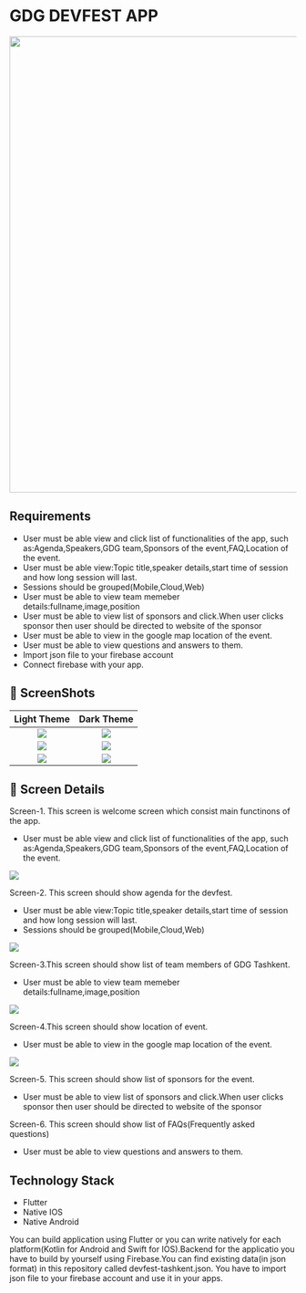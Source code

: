 # GDG DEVFEST APP 

<p align="center">
<img width="800px"  src="https://i.imgur.com/P21Hk0u.png">
</p>

## Requirements

- User must be able view and click list of functionalities of the app, such as:Agenda,Speakers,GDG team,Sponsors of the event,FAQ,Location of the event.
- User must be able view:Topic title,speaker details,start time of session and how long session will last.
- Sessions should be grouped(Mobile,Cloud,Web)
- User must be able to view team memeber details:fullname,image,position
- User must be able to view list of sponsors and click.When user clicks sponsor then user should be directed to website of the sponsor
- User must be able to view in the google map location of the event.
- User must be able to view questions and answers to them.
- Import json file to your firebase account
- Connect firebase with your app.

## 📸 ScreenShots

|             Light Theme              |              Dark Theme              |
| :----------------------------------: | :----------------------------------: |
| ![](https://i.imgur.com/ipUdGyk.png) | ![](https://i.imgur.com/u1rCsZ8.png) |
| ![](https://i.imgur.com/rujH2xz.png) | ![](https://i.imgur.com/gOx5T8H.png) |
| ![](https://i.imgur.com/RubqN3Z.png) | ![](https://i.imgur.com/D2Ucb2t.png) |




## 📸 Screen Details

Screen-1. This screen is welcome screen which consist main functinons of the app.

- User must be able view and click list of functionalities of the app, such as:Agenda,Speakers,GDG team,Sponsors of the event,FAQ,Location of the event.

![](https://i.imgur.com/ipUdGyk.png)

Screen-2. This screen should show agenda for the devfest.

- User must be able view:Topic title,speaker details,start time of session and how long session will last.
- Sessions should be grouped(Mobile,Cloud,Web)

![](https://i.imgur.com/rujH2xz.png)

Screen-3.This screen should show list of team members of GDG Tashkent.

- User must be able to view team memeber details:fullname,image,position

![](https://i.imgur.com/gOx5T8H.png)

Screen-4.This screen should show location of event.

- User must be able to view in the google map location of the event.

![](https://i.imgur.com/RubqN3Z.png) 

Screen-5. This screen should show list of sponsors for the event.

- User must be able to view list of sponsors and click.When user clicks sponsor then user should be directed to website of the sponsor

Screen-6. This screen should show list of FAQs(Frequently asked questions)

- User must be able to view questions and answers to them.

## Technology Stack

- Flutter
- Native IOS
- Native Android

You can build application using Flutter or you can write natively for each platform(Kotlin for Android and Swift for IOS).Backend for the applicatio you have to build by yourself using Firebase.You can find existing data(in json format) in this repository called devfest-tashkent.json. You have to import json file to your firebase account and use it in your apps.
